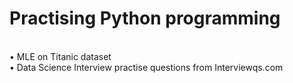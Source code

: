 # Practising Python programming
<br />
•	MLE on Titanic dataset<br />
•	Data Science Interview practise questions from Interviewqs.com<br />
